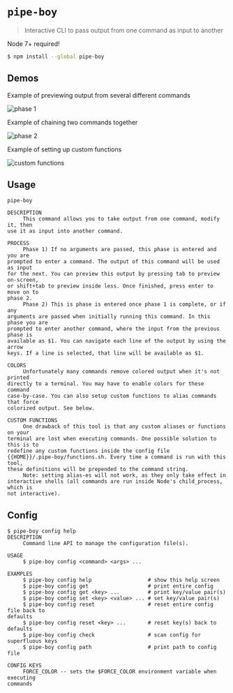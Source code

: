 # `pipe-boy`
> Interactive CLI to pass output from one command as input to another

Node 7+ required!

```sh
$ npm install --global pipe-boy
```

## Demos
Example of previewing output from several different commands

![phase 1](https://user-images.githubusercontent.com/11801881/42720421-9181add4-86db-11e8-9371-4bf60fa808eb.gif)

Example of chaining two commands together

![phase 2](https://user-images.githubusercontent.com/11801881/42720426-963bfc08-86db-11e8-9669-d5e4cfb2a2c5.gif)

Example of setting up custom functions

![custom functions](https://user-images.githubusercontent.com/11801881/42720423-93e07466-86db-11e8-8449-3f4a405064e1.gif)

## Usage
```
pipe-boy

DESCRIPTION
     This command allows you to take output from one command, modify it, then
use it as input into another command.

PROCESS
     Phase 1) If no arguments are passed, this phase is entered and you are
prompted to enter a command. The output of this command will be used as input
for the next. You can preview this output by pressing tab to preview on-screen,
or shift+tab to preview inside less. Once finished, press enter to move on to
phase 2.
     Phase 2) This is phase is entered once phase 1 is complete, or if any
arguments are passed when initially running this command. In this phase you are
prompted to enter another command, where the input from the previous phase is
available as $1. You can navigate each line of the output by using the arrow
keys. If a line is selected, that line will be available as $1.

COLORS
     Unfortunately many commands remove colored output when it's not printed
directly to a terminal. You may have to enable colors for these command
case-by-case. You can also setup custom functions to alias commands that force
colorized output. See below.

CUSTOM FUNCTIONS
     One drawback of this tool is that any custom aliases or functions on your
terminal are lost when executing commands. One possible solution to this is to
redefine any custom functions inside the config file
{{HOME}}/.pipe-boy/functions.sh. Every time a command is run with this tool,
these definitions will be prepended to the command string.
     Note: setting alias-es will not work, as they only take effect in
interactive shells (all commands are run inside Node's child_process, which is
not interactive).
```

## Config
```
$ pipe-boy config help
DESCRIPTION
     Command line API to manage the configuration file(s).

USAGE
     $ pipe-boy config <command> <args> ...

EXAMPLES
     $ pipe-boy config help                  # show this help screen
     $ pipe-boy config get                   # print entire config
     $ pipe-boy config get <key> ...         # print key/value pair(s)
     $ pipe-boy config set <key> <value> ... # set key/value pair(s)
     $ pipe-boy config reset                 # reset entire config file back to
defaults
     $ pipe-boy config reset <key> ...       # reset key(s) back to defaults
     $ pipe-boy config check                 # scan config for superfluous keys
     $ pipe-boy config path                  # print path to config file

CONFIG KEYS
     FORCE_COLOR -- sets the $FORCE_COLOR environment variable when executing
commands
```
